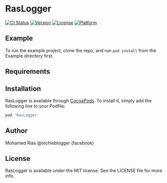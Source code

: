 # RasLogger

[![CI Status](http://img.shields.io/travis/mohamedrias/RasLogger.svg?style=flat)](https://travis-ci.org/mohamedrias/RasLogger)
[![Version](https://img.shields.io/cocoapods/v/RasLogger.svg?style=flat)](http://cocoapods.org/pods/RasLogger)
[![License](https://img.shields.io/cocoapods/l/RasLogger.svg?style=flat)](http://cocoapods.org/pods/RasLogger)
[![Platform](https://img.shields.io/cocoapods/p/RasLogger.svg?style=flat)](http://cocoapods.org/pods/RasLogger)

## Example

To run the example project, clone the repo, and run `pod install` from the Example directory first.

## Requirements

## Installation

RasLogger is available through [CocoaPods](http://cocoapods.org). To install
it, simply add the following line to your Podfile:

```ruby
pod 'RasLogger'
```

## Author

Mohamed Rias @techieblogger (facebook)

## License

RasLogger is available under the MIT license. See the LICENSE file for more info.
